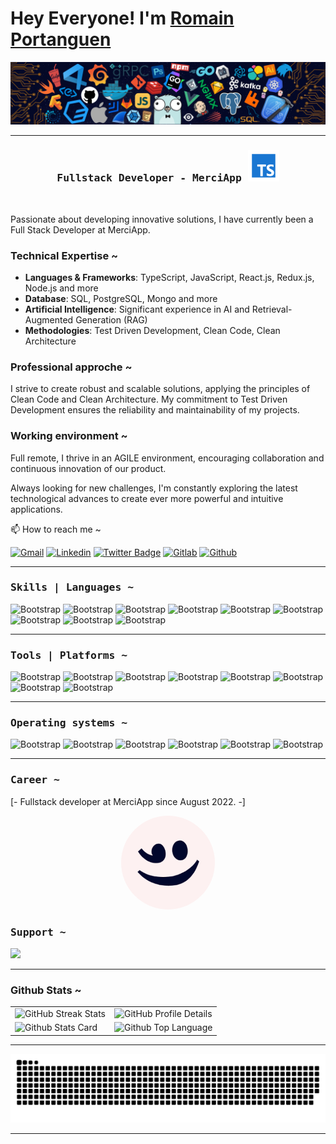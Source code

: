 # Hey Everyone! I'm [Romain Portanguen](https://github.com/Romain-Portanguen)

![](https://github.com/Romain-Portanguen/Romain-Portanguen/blob/main/header.png)

<hr>

<h3 align="center"><samp> Fullstack Developer - MerciApp <img src="https://github.com/Romain-Portanguen/Romain-Portanguen/blob/main/images/icons8-typescript-50.png"/> </samp></h3>

<br>

<div>
  
Passionate about developing innovative solutions, I have currently been a Full Stack Developer at MerciApp.

### Technical Expertise ~

- **Languages & Frameworks**: TypeScript, JavaScript, React.js, Redux.js, Node.js and more
- **Database**: SQL, PostgreSQL, Mongo and more
- **Artificial Intelligence**: Significant experience in AI and Retrieval-Augmented Generation (RAG)
- **Methodologies**: Test Driven Development, Clean Code, Clean Architecture

### Professional approche ~

I strive to create robust and scalable solutions, applying the principles of Clean Code and Clean Architecture. My commitment to Test Driven Development ensures the reliability and maintainability of my projects.

### Working environment ~

Full remote, I thrive in an AGILE environment, encouraging collaboration and continuous innovation of our product.

Always looking for new challenges, I'm constantly exploring the latest technological advances to create ever more powerful and intuitive applications.

📫 How to reach me ~

[![Gmail](https://img.shields.io/badge/-Gmail-c14438?style=flat&logo=Gmail&logoColor=white)](mailto:portanguenr@gmail.com)
[![Linkedin](https://img.shields.io/badge/-LinkedIn-blue?style=flat&logo=Linkedin&logoColor=white)](https://www.linkedin.com/in/https://www.linkedin.com/in/romain-portanguen-a9b0771b7/)
[![Twitter Badge](https://img.shields.io/badge/-Twitter-1da1f2?labelColor=1da1f2&logo=twitter&logoColor=white&link=https://twitter.com/https://twitter.com/DukeArtik)](https://twitter.com/https://twitter.com/DukeArtik)
[![Gitlab](https://img.shields.io/badge/-Gitlab-05122A?labelColor=2b343b&logo=Gitlab&color=2B343B)](https://gitlab.com/romain.portanguen)
[![Github](https://img.shields.io/github/followers/Romain-Portanguen?label=Follow&style=social)](https://github.com/Romain-Portanguen)



</div>

<hr>

<h3><b><samp>Skills | Languages ~</samp></b></h3>

![Bootstrap](https://img.shields.io/badge/-Typescript-05122A?style=plastic&logo=Typescript&color=2B343B)
![Bootstrap](https://img.shields.io/badge/-Javascript-05122A?style=plastic&logo=Javascript&color=2B343B)
![Bootstrap](https://img.shields.io/badge/-Python-05122A?style=plastic&logo=Python&color=2B343B)
![Bootstrap](https://img.shields.io/badge/-React-05122A?style=plastic&logo=React&color=2B343B)
![Bootstrap](https://img.shields.io/badge/-Nodejs-05122A?style=plastic&logo=Nodejs&color=2B343B)
![Bootstrap](https://img.shields.io/badge/-MySQL-05122A?style=plastic&logo=MySQL&color=2B343B)
![Bootstrap](https://img.shields.io/badge/-PostgreSQL-05122A?style=plastic&logo=PostgreSQL&color=2B343B)
![Bootstrap](https://img.shields.io/badge/-yarn-05122A?style=plastic&logo=yarn&color=2B343B)
![Bootstrap](https://img.shields.io/badge/-npm-05122A?style=plastic&logo=npm&color=2B343B)

<hr>

<div>
  
<h3><b><samp>Tools | Platforms ~</samp></b></h3>
  
![Bootstrap](https://img.shields.io/badge/-Gitlab-05122A?style=plastic&logo=Gitlab&color=2B343B)
![Bootstrap](https://img.shields.io/badge/-Github-05122A?style=plastic&logo=Github&color=2B343B)
![Bootstrap](https://img.shields.io/badge/-Git-05122A?style=plastic&logo=Git&color=2B343B)
![Bootstrap](https://img.shields.io/badge/-Bash-05122A?style=plastic&logo=Bash&color=2B343B)
![Bootstrap](https://img.shields.io/badge/-VisualStudioCode-05122A?style=plastic&logo=VisualStudioCode&color=2B343B)
![Bootstrap](https://img.shields.io/badge/-Webstorm-05122A?style=plastic&logo=Webstorm&color=2B343B)
![Bootstrap](https://img.shields.io/badge/-VirtualBox-05122A?style=plastic&logo=VirtualBox&color=2B343B)
![Bootstrap](https://img.shields.io/badge/-Docker-05122A?style=plastic&logo=Docker&color=2B343B)
  
</div>

<hr>

<div>
  
<h3><b><samp>Operating systems ~</samp></b></h3>

![Bootstrap](https://img.shields.io/badge/-MacOs-05122A?style=plastic&logo=MacOs&color=2B343B)
![Bootstrap](https://img.shields.io/badge/-Linux-05122A?style=plastic&logo=Linux&color=2B343B)
![Bootstrap](https://img.shields.io/badge/-Debian-05122A?style=plastic&logo=Debian&color=2B343B)
![Bootstrap](https://img.shields.io/badge/-KaliLinux-05122A?style=plastic&logo=KaliLinux&color=2B343B)
![Bootstrap](https://img.shields.io/badge/-ArchLinux-05122A?style=plastic&logo=ArchLinux&color=2B343B)
![Bootstrap](https://img.shields.io/badge/-Windows-05122A?style=plastic&logo=Windows&color=2B343B)
  
</div>

<hr> 
  

<div>
<h3><b><samp>Career ~</samp></b></h3>

<p>[- Fullstack developer at MerciApp since August 2022. -]</p>

<div style="display: flex; justify-content: center; align-items: center;">
  <a href="https://www.merci-app.com/">
    <img src="https://github.com/Romain-Portanguen/Romain-Portanguen/blob/0ffb2c1a9fed4d1d7987d360b37588dc25fe1654/images/merci_app_logo.png" alt="MerciApp" width="150px" height="150px" style="border-radius: 50%;" />
  </a>
</div>

<h3><b><samp>Support ~</samp></b></h3>

<p>
  <a href="https://www.buymeacoffee.com/romainport"><img src="https://img.buymeacoffee.com/button-api/?text=Buy me a coffee&emoji=&slug=romainport&button_colour=5F7FFF&font_colour=ffffff&font_family=Poppins&outline_colour=000000&coffee_colour=FFDD00" /></a>
</p>

</div>

<hr>

### Github Stats ~

<table>
  <tr>
    <td>
      <img src="https://github-readme-streak-stats.herokuapp.com/?user=Romain-Portanguen&theme=tokyonight" alt="GitHub Streak Stats" />
    </td>
    <td>
      <img src="https://github-profile-summary-cards.vercel.app/api/cards/profile-details?username=Romain-Portanguen&theme=tokyonight" alt="GitHub Profile Details" />
    </td>
  </tr>
  <tr colspan="2">
    <td>
      <img src="https://github-readme-stats.vercel.app/api?username=Romain-Portanguen&show_icons=true&theme=tokyonight&rank_icon=github&hide=commits,contribs" alt="Github Stats Card" />
    </td>
    <td align="center">
      <img src="https://github-readme-stats.vercel.app/api/top-langs/?username=Romain-Portanguen&layout=compact&theme=tokyonight&hide=html,css" alt="Github Top Language" height= "132px" />
    </td>
  </tr>
</table>

<hr>

<div align="center">
  
  ![Snake animation](https://raw.githubusercontent.com/Romain-Portanguen/Romain-Portanguen/output/github-contribution-grid-snake-dark.svg)

</div>

<hr>
